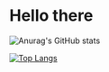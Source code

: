 # Hello there
![Anurag's GitHub stats](https://github-readme-stats.vercel.app/api?username=codingisfun-96&theme=dark&show_icons=true)

[![Top Langs](https://github-readme-stats.vercel.app/api/top-langs/?username=codingisfun-96&theme=tokyonight)](https://github.com/anuraghazra/github-readme-stats)



